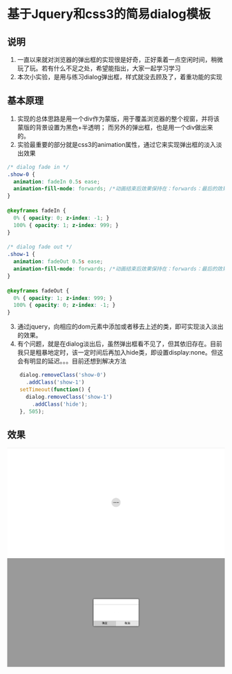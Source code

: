 # 基于Jquery和css3的简易dialog模板
## 说明
1. 一直以来就对浏览器的弹出框的实现很是好奇，正好乘着一点空闲时间，稍微玩了玩。若有什么不足之处，希望能指出，大家一起学习学习
2. 本次小实验，是用与练习dialog弹出框，样式就没去顾及了，着重功能的实现

## 基本原理
1. 实现的总体思路是用一个div作为蒙版，用于覆盖浏览器的整个视窗，并将该蒙版的背景设置为黑色+半透明；
而另外的弹出框，也是用一个div做出来的。
2. 实验最重要的部分就是css3的animation属性，通过它来实现弹出框的淡入淡出效果
```css
/* dialog fade in */
.show-0 {
  animation: fadeIn 0.5s ease;
  animation-fill-mode: forwards; /*动画结束后效果保持在：forwards：最后的效果  backwards：初始效果*/
}

@keyframes fadeIn {
  0% { opacity: 0; z-index: -1; }
  100% { opacity: 1; z-index: 999; }
}

/* dialog fade out */
.show-1 {
  animation: fadeOut 0.5s ease;
  animation-fill-mode: forwards; /*动画结束后效果保持在：forwards：最后的效果  backwards：初始效果*/
}

@keyframes fadeOut {
  0% { opacity: 1; z-index: 999; }
  100% { opacity: 0; z-index: -1; }
}
```
3. 通过jquery，向相应的dom元素中添加或者移去上述的类，即可实现淡入淡出的效果。
4. 有个问题，就是在dialog淡出后，虽然弹出框看不见了，但其依旧存在。目前我只是粗暴地定时，该一定时间后再加入hide类，即设置display:none。但这会有明显的延迟。。。目前还想到解决方法
```javascript
    dialog.removeClass('show-0')
      .addClass('show-1')
    setTimeout(function() {
      dialog.removeClass('show-1')
        .addClass('hide');
    }, 505);
```

## 效果
![](screenshot/1.png)
![](screenshot/2.png)